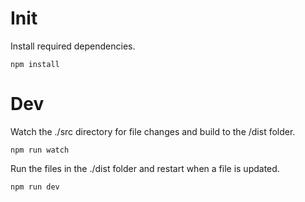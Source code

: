 # Init
Install required dependencies.

```
npm install
```

# Dev
Watch the ./src directory for file changes and build to the /dist folder.

```
npm run watch
```

Run the files in the ./dist folder and restart when a file is updated. 

```
npm run dev
```

